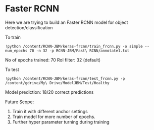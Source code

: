 # Faster RCNN

Here we are trying to build an Faster RCNN model for object detection/classification

To train 
```
!python /content/RCNN-JBM/keras-frcnn/train_frcnn.py -o simple --num_epochs 70 -n 32 -p RCNN-JBM/Fast\ RCNN/annotate1.txt
```
No of epochs trained: 70
RoI filter: 32 (default)

To test
```
!python /content/RCNN-JBM/keras-frcnn/test_frcnn.py -p /content/gdrive/My\ Drive/ModelJBM/Test/Healthy
```

Model prediction: 18/20 correct predictions

Future Scope: 
1. Train it with different anchor settings
2. Train model for more number of epochs. 
3. Further hyper parameter turning during training
